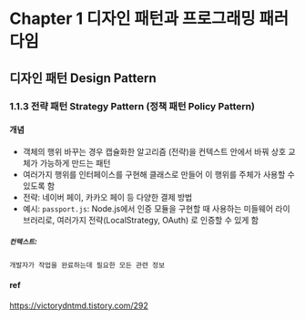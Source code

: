 # Chapter 1 디자인 패턴과 프로그래밍 패러다임 

## 디자인 패턴 Design Pattern

### 1.1.3 전략 패턴 Strategy Pattern (정책 패턴 Policy Pattern)
#### 개념
- 객체의 행위 바꾸는 경우 캡슐화한 알고리즘 (전략)을 컨텍스트 안에서 바꿔 상호 교체가 가능하게 만드는 패턴
- 여러가지 행위를 인터페이스를 구현해 클래스로 만들어 이 행위를 주체가 사용할 수 있도록 함
- 전략: 네이버 페이, 카카오 페이 등 다양한 결제 방법
- 예시: `passport.js`: Node.js에서 인증 모듈을 구현할 때 사용하는 미들웨어 라이브러리로, 여러가지 전략(LocalStrategy, OAuth) 로 인증할 수 있게 함


##### `컨텍스트`: 
	개발자가 작업을 완료하는데 필요한 모든 관련 정보

#### ref
https://victorydntmd.tistory.com/292
